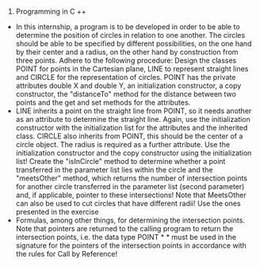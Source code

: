 01. Programming in C ++
* In this internship, a program is to be developed in order to be able to determine the position of circles in relation to one another. The circles should be able to be specified by different possibilities, on the one hand by their center and a radius, on the other hand by construction from three points. Adhere to the following procedure: Design the classes POINT for points in the Cartesian plane, LINE to represent straight lines and CIRCLE for the representation of circles. POINT has the private attributes double X and double Y, an initialization constructor, a copy constructor, the "distanceTo" method for the distance between two points and the get and set methods for the attributes. 
* LINE inherits a point on the straight line from POINT, so it needs another as an attribute to determine the straight line. Again, use the initialization constructor with the initialization list for the attributes and the inherited class. CIRCLE also inherits from POINT, this should be the center of a circle object. The radius is required as a further attribute. Use the initialization constructor and the copy constructor using the initialization list! Create the "isInCircle" method to determine whether a point transferred in the parameter list lies within the circle and the "meetsOther" method, which returns the number of intersection points for another circle transferred in the parameter list (second parameter) and, if applicable, pointer to these intersections! Note that MeetsOther can also be used to cut circles that have different radii! Use the ones presented in the exercise
* Formulas, among other things, for determining the intersection points. Note that pointers are returned to the calling program to return the intersection points, i.e. the data type POINT * * must be used in the signature for the pointers of the intersection points in accordance with the rules for Call by Reference!
